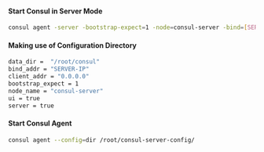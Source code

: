 
#### Start Consul in Server Mode
```sh
consul agent -server -bootstrap-expect=1 -node=consul-server -bind=[SERVER-IP] -data-dir=/tmp/consul -client=0.0.0.0 -ui=true
```
#### Making use of Configuration Directory
```sh
data_dir =  "/root/consul"
bind_addr = "SERVER-IP"
client_addr = "0.0.0.0"
bootstrap_expect = 1
node_name = "consul-server"
ui = true
server = true
```

#### Start Consul Agent
```sh
consul agent --config=dir /root/consul-server-config/
```
